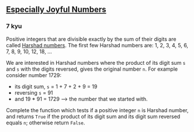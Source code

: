 <h2><a href=https://www.codewars.com/kata/570523c146edc287a50014b1/train/javascript target="_blank">Especially Joyful Numbers</a></h2><h3>7 kyu</h3><p>Positive integers that are divisible exactly by the sum of their digits are called <a href="https://en.wikipedia.org/wiki/Harshad_number" data-turbolinks="false" target="_blank">Harshad numbers</a>. The first few Harshad numbers are: 1, 2, 3, 4, 5, 6, 7, 8, 9, 10, 12, 18, ...</p><p>We are interested in Harshad numbers where the product of its digit sum <code>s</code> and <code>s</code> with the digits reversed, gives the original number <code>n</code>. For example consider number 1729:</p><ul><li>its digit sum, <code>s</code> = 1 + 7 + 2 + 9 = 19</li><li>reversing <code>s</code> = 91</li><li>and 19 * 91 = 1729 --&gt; the number that we started with.</li></ul><p>Complete the function which tests if a positive integer <code>n</code> is Harshad number, and returns <code>True</code> if the product of its digit sum and its digit sum reversed equals <code>n</code>; otherwise return <code>False</code>.</p>
